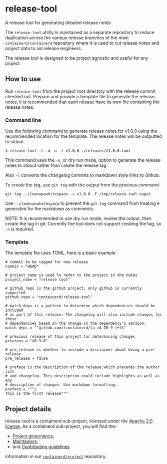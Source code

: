 # release-tool

A release tool for generating detailed release notes

The `release-tool` utility is maintained as a separate repository
to reduce duplication across the various release branches of the main
`containerd/containerd` repository where it is used to cut release
notes and project data to aid release engineers.

The release tool is designed to be project agnostic and useful for
any project.

## How to use

Run `release-tool` from the project root directory with the release commit
checked out. Prepare and provide a template file to generate the release notes,
it is recommended that each release have its own file containing the release
notes.

### Command line

Use the following command to generate release notes for v1.0.0 using the
recommended location for the template. The release notes will be outputted
to stdout.

```
$ release-tool -l -d -n -t v1.0.0 ./releases/v1.0.0.toml
```

This command uses the `-n`, or dry run mode, option to generate the release notes
to stdout rather than create the release tag.

Also `-l` converts the changelog commits to markdown style links to Github.

To create the tag, use `git tag` with the output from the previous command

```
git tag --cleanup=whitespace -s v1.0.0 -F /tmp/release-tool-ouput
```

Use `--cleanup=whitespace` to prevent the `git tag` command from treating
`#` generated for the markdown as comments.

NOTE: It is recommended to use dry run mode, review the output, then create
the tag in git. Currently the tool does not support creating the tag, so
`-n` is required.

### Template

The template file uses TOML, here is a basic example

```
# commit to be tagged for new release
commit = "HEAD"

# project_name is used to refer to the project in the notes
project_name = "release tool"

# github_repo is the github project, only github is currently supported
github_repo = "containerd/release-tool"

# match_deps is a pattern to determine which dependencies should be included
# as part of this release. The changelog will also include changes for these
# dependencies based on the change in the dependency's version.
match_deps = "^github.com/(containerd/[a-zA-Z0-9-]+)$"

# previous release of this project for determining changes
previous = "v0.9.0"

# pre_release is whether to include a disclaimer about being a pre-release
pre_release = false

# preface is the description of the release which precedes the author list
# and changelog. This description could include highlights as well as any
# description of changes. Use markdown formatting.
preface = """\
This is the first release"""
```

## Project details

release-tool is a containerd sub-project, licensed under the [Apache 2.0 license](./LICENSE).
As a containerd sub-project, you will find the:
 * [Project governance](https://github.com/containerd/project/blob/master/GOVERNANCE.md),
 * [Maintainers](https://github.com/containerd/project/blob/master/MAINTAINERS),
 * and [Contributing guidelines](https://github.com/containerd/project/blob/master/CONTRIBUTING.md)

information in our [`containerd/project`](https://github.com/containerd/project) repository.
